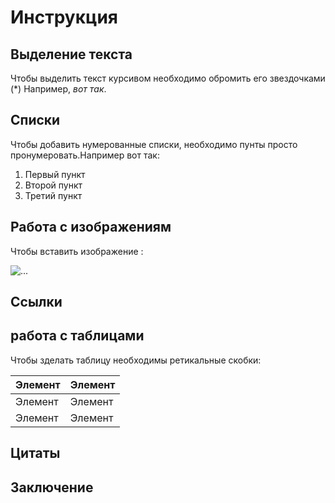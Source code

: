 # Инструкция 

## Выделение текста

Чтобы выделить текст курсивом необходимо обромить его звездочками (*) Например, *вот так*.

## Списки

Чтобы добавить нумерованные списки, необходимо пунты просто пронумеровать.Например вот так:

1. Первый пункт
2. Второй пункт
3. Третий пункт

## Работа с изображениям

Чтобы вставить изображение :

![...](pctr.jpg)

## Ссылки

## работа с таблицами

Чтобы зделать таблицу необходимы ретикальные скобки:

| Элемент | Элемент |
| ------- | ------- |
| Элемент | Элемент |
| Элемент | Элемент |

## Цитаты

## Заключение